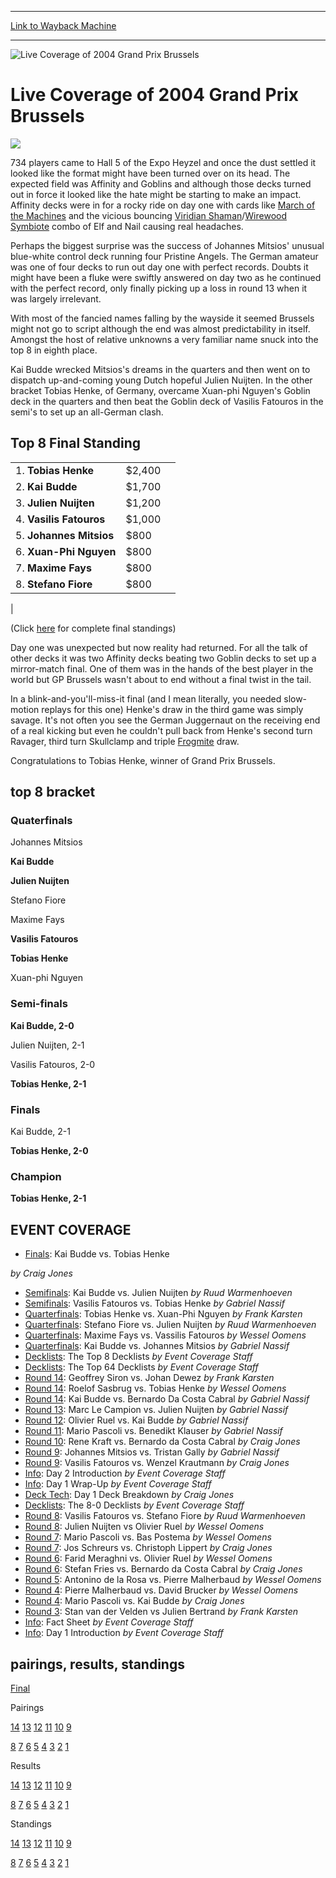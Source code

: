 
---
[Link to Wayback Machine](https://web.archive.org/web/20151206001748/http://magic.wizards.com/en/events/coverage/live-coverage-2004-grand-prix-brussels)

[_metadata_:generator]:- "Drupal 7 (http://drupal.org)"
[_metadata_:node]:- "549951"
[_metadata_:source]:- "div-block-system-main"
[_metadata_:title]:- "Live Coverage of 2004 Grand Prix Brussels"
[_metadata_:wayback_capture_timestamp]:- "2015-12-06 00:17:48"
[_metadata_:wayback_raw_url]:- "https://web.archive.org/web/20151206001748id_/http://magic.wizards.com/en/events/coverage/live-coverage-2004-grand-prix-brussels"
[_metadata_:wayback_url]:- "http://magic.wizards.com/en/events/coverage/live-coverage-2004-grand-prix-brussels"
---







![Live Coverage of 2004 Grand Prix Brussels](https://media.magic.wizards.com/images/banner/large_1.jpg)





Live Coverage of 2004 Grand Prix Brussels
=========================================












![](https://media.magic.wizards.com/image_legacy_migration/sideboard/images/gpbru04/fin.jpg)


734 players came to Hall 5 of the Expo Heyzel and once the dust settled it looked like the format might have been turned over on its head. The expected field was Affinity and Goblins and although those decks turned out in force it looked like the hate might be starting to make an impact. Affinity decks were in for a rocky ride on day one with cards like [March of the Machines](http://gatherer.wizards.com/Pages/Card/Details.aspx?name=March+of+the+Machines) and the vicious bouncing [Viridian Shaman](http://gatherer.wizards.com/Pages/Card/Details.aspx?name=Viridian+Shaman)/[Wirewood Symbiote](http://gatherer.wizards.com/Pages/Card/Details.aspx?name=Wirewood+Symbiote) combo of Elf and Nail causing real headaches.


Perhaps the biggest surprise was the success of Johannes Mitsios' unusual blue-white control deck running four Pristine Angels. The German amateur was one of four decks to run out day one with perfect records. Doubts it might have been a fluke were swiftly answered on day two as he continued with the perfect record, only finally picking up a loss in round 13 when it was largely irrelevant.


With most of the fancied names falling by the wayside it seemed Brussels might not go to script although the end was almost predictability in itself. Amongst the host of relative unknowns a very familiar name snuck into the top 8 in eighth place.


Kai Budde wrecked Mitsios's dreams in the quarters and then went on to dispatch up-and-coming young Dutch hopeful Julien Nuijten. In the other bracket Tobias Henke, of Germany, overcame Xuan-phi Nguyen's Goblin deck in the quarters and then beat the Goblin deck of Vasilis Fatouros in the semi's to set up an all-German clash.




Top 8 Final Standing
--------------------




|  |  |  |
| --- | --- | --- |
| 1. **Tobias Henke** | $2,400 |
| 2. **Kai Budde** | $1,700 |
| 3. **Julien Nuijten** | $1,200 |
| 4. **Vasilis Fatouros** | $1,000 |
| 5. **Johannes Mitsios** | $800 |
| 6. **Xuan-Phi Nguyen** | $800 |
| 7. **Maxime Fays** | $800 |
| 8. **Stefano Fiore** | $800 |
|


(Click [here](/en/articles/archive/event-coverage/final-standings-2004-05-30) for complete final standings)


Day one was unexpected but now reality had returned. For all the talk of other decks it was two Affinity decks beating two Goblin decks to set up a mirror-match final. One of them was in the hands of the best player in the world but GP Brussels wasn't about to end without a final twist in the tail.


In a blink-and-you'll-miss-it final (and I mean literally, you needed slow-motion replays for this one) Henke's draw in the third game was simply savage. It's not often you see the German Juggernaut on the receiving end of a real kicking but even he couldn't pull back from Henke's second turn Ravager, third turn Skullclamp and triple [Frogmite](http://gatherer.wizards.com/Pages/Card/Details.aspx?name=Frogmite) draw.


Congratulations to Tobias Henke, winner of Grand Prix Brussels.



top 8 bracket
-------------





### Quaterfinals





Johannes Mitsios




**Kai Budde**






**Julien Nuijten**




Stefano Fiore






Maxime Fays




**Vasilis Fatouros**






**Tobias Henke**




Xuan-phi Nguyen







### Semi-finals





**Kai Budde, 2-0**




Julien Nuijten, 2-1






Vasilis Fatouros, 2-0




**Tobias Henke, 2-1**







### Finals





Kai Budde, 2-1




**Tobias Henke, 2-0**







### Champion





**Tobias Henke, 2-1**









EVENT COVERAGE
--------------




* [Finals](/en/articles/archive/event-coverage/finals-kai-budde-vs-tobias-henke-2004-05-30): Kai Budde vs. Tobias Henke

 *by Craig Jones*
* [Semifinals](/en/articles/archive/event-coverage/semifinals-kai-budde-vs-julien-nuijten-2004-05-30): Kai Budde vs. Julien Nuijten
 *by Ruud Warmenhoeven*
* [Semifinals](/en/articles/archive/event-coverage/semifinals-vasilis-fatouros-vs-tobias-henke-2004-05-30): Vasilis Fatouros vs. Tobias Henke
 *by Gabriel Nassif*
* [Quarterfinals](/en/articles/archive/event-coverage/quarterfinals-tobias-henke-vs-xuan-phi-nguyen-2004-05-30): Tobias Henke vs. Xuan-Phi Nguyen
 *by Frank Karsten*
* [Quarterfinals](/en/articles/archive/event-coverage/quarterfinals-stefano-fiore-vs-julien-nuijten-2004-05-30): Stefano Fiore vs. Julien Nuijten
 *by Ruud Warmenhoeven*
* [Quarterfinals](/en/articles/archive/event-coverage/quarterfinals-maxime-fays-vs-vassilis-fatouros-2004-05-30): Maxime Fays vs. Vassilis Fatouros
 *by Wessel Oomens*
* [Quarterfinals](/en/articles/archive/event-coverage/quarterfinals-kai-budde-vs-johannes-mitsios-2004-05-30): Kai Budde vs. Johannes Mitsios
 *by Gabriel Nassif*
* [Decklists](/en/articles/archive/event-coverage/decklists-top-8-decklists-2004-05-30): The Top 8 Decklists
 *by Event Coverage Staff*
* [Decklists](/en/articles/archive/event-coverage/2004-grand-prix-brussels-top-64-decklists-2004-05-30): The Top 64 Decklists
 *by Event Coverage Staff*
* [Round 14](/en/articles/archive/event-coverage/round-14-feature-match-geoffrey-siron-vs-johan-dewez-2004-05-30): Geoffrey Siron vs. Johan Dewez
 *by Frank Karsten*
* [Round 14](/en/articles/archive/event-coverage/round-14-feature-match-roelof-sasbrug-vs-tobias-henke-2004-05-30): Roelof Sasbrug vs. Tobias Henke
 *by Wessel Oomens*
* [Round 14](/en/articles/archive/event-coverage/round-14-feature-match-kai-budde-vs-bernardo-da-costa-cabral-2004-05): Kai Budde vs. Bernardo Da Costa Cabral
 *by Gabriel Nassif*
* [Round 13](/en/articles/archive/event-coverage/round-13-feature-match-marc-le-campion-vs-julien-nuijten-2004-05-30): Marc Le Campion vs. Julien Nuijten
 *by Gabriel Nassif*
* [Round 12](/en/articles/archive/event-coverage/round-12-feature-match-olivier-ruel-vs-kai-budde-2004-05-30): Olivier Ruel vs. Kai Budde
 *by Gabriel Nassif*
* [Round 11](/en/articles/archive/event-coverage/round-11-feature-match-mario-pascoli-vs-benedikt-klauser-2004-05-30): Mario Pascoli vs. Benedikt Klauser
 *by Gabriel Nassif*
* [Round 10](/en/articles/archive/event-coverage/round-10-feature-match-rene-kraft-vs-bernardo-da-costa-cabral-2004): Rene Kraft vs. Bernardo da Costa Cabral
 *by Craig Jones*
* [Round 9](/en/articles/archive/event-coverage/round-9-feature-match-johannes-mitsios-vs-tristan-gally-2004-05-30): Johannes Mitsios vs. Tristan Gally
 *by Gabriel Nassif*
* [Round 9](/en/articles/archive/event-coverage/round-9-feature-match-vasilis-fatouros-vs-wenzel-krautmann-2004-05): Vasilis Fatouros vs. Wenzel Krautmann
 *by Craig Jones*
* [Info](/en/articles/archive/event-coverage/day-2-introduction-2004-05-30): Day 2 Introduction
 *by Event Coverage Staff*
* [Info](/en/articles/archive/event-coverage/day-1-wrap-2004-05-30): Day 1 Wrap-Up
 *by Event Coverage Staff*
* [Deck Tech](/en/articles/archive/event-coverage/deck-tech-day-1-deck-breakdown-2004-05-29): Day 1 Deck Breakdown
 *by Craig Jones*
* [Decklists](/en/articles/archive/event-coverage/decklists-8-0-decklists-2004-05-29): The 8-0 Decklists
 *by Event Coverage Staff*
* [Round 8](/en/articles/archive/event-coverage/round-8-feature-match-vasilis-fatouros-vs-stefano-fiore-2004-05-29): Vasilis Fatouros vs. Stefano Fiore
 *by Ruud Warmenhoeven*
* [Round 8](/en/articles/archive/event-coverage/round-8-feature-match-julien-nuijten-vs-olivier-ruel-2004-05-29): Julien Nuijten vs Olivier Ruel
 *by Wessel Oomens*
* [Round 7](/en/articles/archive/event-coverage/round-7-feature-match-mario-pascoli-vs-bas-postema-2004-05-29): Mario Pascoli vs. Bas Postema
 *by Wessel Oomens*
* [Round 7](/en/articles/archive/event-coverage/round-7-feature-match-jos-schreurs-vs-christoph-lippert-2004-05-29): Jos Schreurs vs. Christoph Lippert
 *by Craig Jones*
* [Round 6](/en/articles/archive/event-coverage/round-6-feature-match-farid-meraghni-vs-olivier-ruel-2004-05-29): Farid Meraghni vs. Olivier Ruel
 *by Wessel Oomens*
* [Round 6](/en/articles/archive/event-coverage/round-6-feature-match-stefan-fries-vs-bernardo-da-costa-cabral-2004): Stefan Fries vs. Bernardo da Costa Cabral
 *by Craig Jones*
* [Round 5](/en/articles/archive/event-coverage/round-5-feature-match-antonino-de-la-rosa-vs-pierre-malherbaud-2004): Antonino de la Rosa vs. Pierre Malherbaud
 *by Wessel Oomens*
* [Round 4](/en/articles/archive/event-coverage/round-4-feature-match-pierre-malherbaud-vs-david-brucker-2004-05-29): Pierre Malherbaud vs. David Brucker
 *by Wessel Oomens*
* [Round 4](/en/articles/archive/event-coverage/round-4-feature-match-mario-pascoli-vs-kai-budde-2004-05-29): Mario Pascoli vs. Kai Budde
 *by Craig Jones*
* [Round 3](/en/articles/archive/event-coverage/round-3-feature-match-stan-van-der-velden-vs-julien-bertrand-2004-05): Stan van der Velden vs Julien Bertrand
 *by Frank Karsten*
* [Info](http://magic.wizards.com/en/articles/archive/feature/grand-prix-brussels-2004-03-04): Fact Sheet
 *by Event Coverage Staff*
* [Info](/en/articles/archive/event-coverage/day-1-introduction-2004-05-29): Day 1 Introduction
 *by Event Coverage Staff*



pairings, results, standings
----------------------------




[Final](/en/articles/archive/event-coverage/final-standings-2004-05-30)




Pairings


[14](/en/articles/archive/event-coverage/round-14-pairings-2004-05-30) [13](/en/articles/archive/event-coverage/round-13-pairings-2004-05-30) [12](/en/articles/archive/event-coverage/round-12-pairings-2004-05-30) [11](/en/articles/archive/event-coverage/round-11-pairings-2004-05-30) [10](/en/articles/archive/event-coverage/round-10-pairings-2004-05-30) [9](/en/articles/archive/event-coverage/round-9-pairings-2004-05-30)


[8](/en/articles/archive/event-coverage/round-8-pairings-2004-05-29) [7](/en/articles/archive/event-coverage/round-7-pairings-2004-05-29) [6](/en/articles/archive/event-coverage/round-6-pairings-2004-05-29) [5](/en/articles/archive/event-coverage/round-5-pairings-2004-05-29) [4](/en/articles/archive/event-coverage/round-4-pairings-2004-05-29) [3](/en/articles/archive/event-coverage/round-3-pairings-2004-05-29) [2](/en/articles/archive/event-coverage/round-2-pairings-2004-05-29) [1](/en/articles/archive/event-coverage/round-1-pairings-2004-05-29)




Results


[14](/en/articles/archive/event-coverage/round-14-results-2004-05-30) [13](/en/articles/archive/event-coverage/round-13-results-2004-05-30) [12](/en/articles/archive/event-coverage/round-12-results-2004-05-30) [11](/en/articles/archive/event-coverage/round-11-results-2004-05-30) [10](/en/articles/archive/event-coverage/round-10-results-2004-05-30) [9](/en/articles/archive/event-coverage/round-9-results-2004-05-30)


[8](/en/articles/archive/event-coverage/round-8-results-2004-05-29) [7](/en/articles/archive/event-coverage/round-7-results-2004-05-29) [6](/en/articles/archive/event-coverage/round-6-results-2004-05-29) [5](/en/articles/archive/event-coverage/round-5-results-2004-05-29) [4](/en/articles/archive/event-coverage/round-4-results-2004-05-29) [3](/en/articles/archive/event-coverage/round-3-results-2004-05-29) [2](/en/articles/archive/event-coverage/round-2-results-2004-05-29) [1](/en/articles/archive/event-coverage/round-1-results-2004-05-29)




Standings


[14](/en/articles/archive/event-coverage/round-14-standings-2004-05-30) [13](/en/articles/archive/event-coverage/round-13-standings-2004-05-30) [12](/en/articles/archive/event-coverage/round-12-standings-2004-05-30) [11](/en/articles/archive/event-coverage/round-11-standings-2004-05-30) [10](/en/articles/archive/event-coverage/round-10-standings-2004-05-30) [9](/en/articles/archive/event-coverage/round-9-standings-2004-05-30)


[8](/en/articles/archive/event-coverage/round-8-standings-2004-05-29) [7](/en/articles/archive/event-coverage/round-7-standings-2004-05-29) [6](/en/articles/archive/event-coverage/round-6-standings-2004-05-29) [5](/en/articles/archive/event-coverage/round-5-standings-2004-05-29) [4](/en/articles/archive/event-coverage/round-4-standings-2004-05-29) [3](/en/articles/archive/event-coverage/round-3-standings-2004-05-29) [2](/en/articles/archive/event-coverage/round-2-standings-2004-05-29) [1](/en/articles/archive/event-coverage/round-1-standings-2004-05-29)





 

